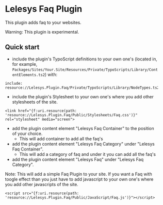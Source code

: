 Lelesys Faq Plugin
======================

This plugin adds faq to your websites.

Warning: This plugin is experimental.

Quick start
---------

* include the plugin's TypoScript definitions to your own one's (located in, for example, `Packages/Sites/Your.Site/Resources/Private/TypoScripts/Library/ContentElements.ts2`) with:

```
include: resource://Lelesys.Plugin.Faq/Private/TypoScripts/Library/NodeTypes.ts2
```

* include the plugin's Stylesheet to your own one's where you add other stylesheets of the site.

```
<link href="{f:uri.resource(path: 'resource://Lelesys.Plugin.Faq/Public/Stylesheets/Faq.css')}" rel="stylesheet" media="screen">
```

* add the plugin content element "Lelesys Faq Container" to the position of your choice.
   * This will add container to add all the faq's
* add the plugin content element "Lelesys Faq Category" under "Lelesys Faq Container".
   * This will add a category of faq and under it you can add all the faq's
* add the plugin content element "Lelesys Faq" under "Lelesys Faq Category".

Note: This will add a simple Faq Plugin to your site.
If you want a Faq with toogle effect than you just have to add javascript to your own one's where you add other javascripts of the site.

```<script src="{f:uri.resource(path: 'resource://Lelesys.Plugin.Faq/Public/JavaScript/Faq.js')}"></script>```